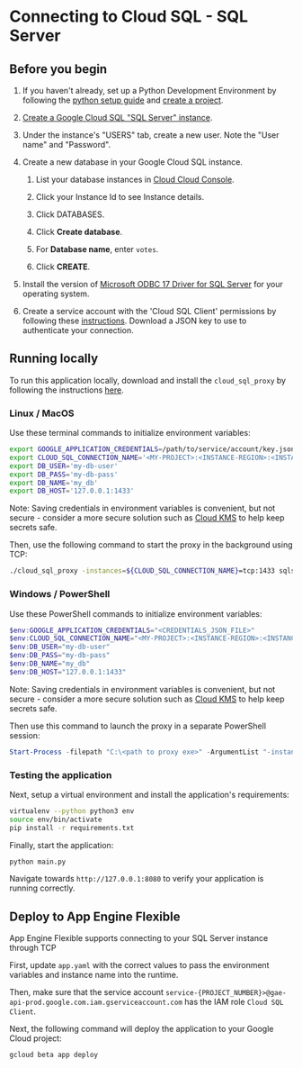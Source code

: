 # Connecting to Cloud SQL - SQL Server

## Before you begin

1. If you haven't already, set up a Python Development Environment by following the [python setup guide](https://cloud.google.com/python/setup) and 
[create a project](https://cloud.google.com/resource-manager/docs/creating-managing-projects#creating_a_project).

1. [Create a Google Cloud SQL "SQL Server" instance](
    https://console.cloud.google.com/sql/choose-instance-engine).

6.  Under the instance's "USERS" tab, create a new user. Note the "User name" and "Password".

7.  Create a new database in your Google Cloud SQL instance.
    
    1.  List your database instances in [Cloud Cloud Console](
        https://console.cloud.google.com/sql/instances/).
    
    2.  Click your Instance Id to see Instance details.

    3.  Click DATABASES.

    4.  Click **Create database**.

    2.  For **Database name**, enter `votes`.

    3.  Click **CREATE**.

1. Install the version of [Microsoft ODBC 17 Driver for SQL Server](https://docs.microsoft.com/en-us/sql/connect/odbc/download-odbc-driver-for-sql-server?view=sql-server-ver15_) for your operating system.

1. Create a service account with the 'Cloud SQL Client' permissions by following these 
[instructions](https://cloud.google.com/sql/docs/postgres/connect-external-app#4_if_required_by_your_authentication_method_create_a_service_account).
Download a JSON key to use to authenticate your connection. 

## Running locally
To run this application locally, download and install the `cloud_sql_proxy` by
following the instructions [here](https://cloud.google.com/sql/docs/mysql/sql-proxy#install). 

### Linux / MacOS
Use these terminal commands to initialize environment variables:
```bash
export GOOGLE_APPLICATION_CREDENTIALS=/path/to/service/account/key.json
export CLOUD_SQL_CONNECTION_NAME='<MY-PROJECT>:<INSTANCE-REGION>:<INSTANCE-NAME>'
export DB_USER='my-db-user'
export DB_PASS='my-db-pass'
export DB_NAME='my_db'
export DB_HOST='127.0.0.1:1433'
```
Note: Saving credentials in environment variables is convenient, but not secure - consider a more
secure solution such as [Cloud KMS](https://cloud.google.com/kms/) to help keep secrets safe.

Then, use the following command to start the proxy in the background using TCP:
```bash
./cloud_sql_proxy -instances=${CLOUD_SQL_CONNECTION_NAME}=tcp:1433 sqlserver -u ${DB_USER} --host 127.0.0.1 &
```

### Windows / PowerShell
Use these PowerShell commands to initialize environment variables:
```powershell
$env:GOOGLE_APPLICATION_CREDENTIALS="<CREDENTIALS_JSON_FILE>"
$env:CLOUD_SQL_CONNECTION_NAME="<MY-PROJECT>:<INSTANCE-REGION>:<INSTANCE-NAME>"
$env:DB_USER="my-db-user"
$env:DB_PASS="my-db-pass"
$env:DB_NAME="my_db"
$env:DB_HOST="127.0.0.1:1433"
```
Note: Saving credentials in environment variables is convenient, but not secure - consider a more
secure solution such as [Cloud KMS](https://cloud.google.com/kms/) to help keep secrets safe.

Then use this command to launch the proxy in a separate PowerShell session:
```powershell
Start-Process -filepath "C:\<path to proxy exe>" -ArgumentList "-instances=<MY-PROJECT>:<INSTANCE-REGION>:<INSTANCE-NAME>=tcp:1433 -credential_file=<CREDENTIALS_JSON_FILE>"
```

### Testing the application
Next, setup a virtual environment and install the application's requirements:
```bash
virtualenv --python python3 env
source env/bin/activate
pip install -r requirements.txt
```

Finally, start the application:
```bash
python main.py
```

Navigate towards `http://127.0.0.1:8080` to verify your application is running correctly.

## Deploy to App Engine Flexible

App Engine Flexible supports connecting to your SQL Server instance through TCP

First, update `app.yaml` with the correct values to pass the environment 
variables and instance name into the runtime.

Then, make sure that the service account `service-{PROJECT_NUMBER}>@gae-api-prod.google.com.iam.gserviceaccount.com` has the IAM role `Cloud SQL Client`.

Next, the following command will deploy the application to your Google Cloud project:
```bash
gcloud beta app deploy
```

